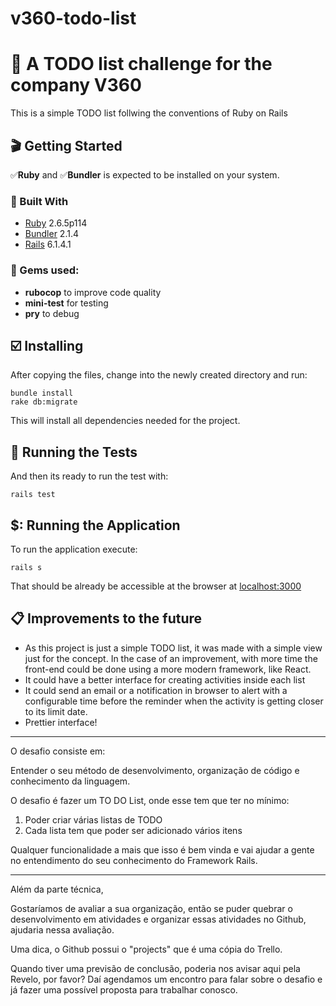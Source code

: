 # v360-todo-list

# 📅 A TODO list challenge for the company V360

This is a simple TODO list follwing the conventions of Ruby on Rails


## 🎬 Getting Started


✅**Ruby** and ✅**Bundler** is expected to be installed on your system.

### 🔌 Built With
* [Ruby](https://www.ruby-lang.org/en) 2.6.5p114
* [Bundler](http://bundler.io) 2.1.4
* [Rails](https://rubyonrails.org/) 6.1.4.1

### 💎 Gems used:
* **rubocop** to improve code quality
* **mini-test** for testing
* **pry** to debug


## ☑️ Installing

After copying the files, change into the newly created directory and run:

```
bundle install
rake db:migrate
```

This will install all dependencies needed for the project.


## 🧪 Running the Tests


And then its ready to run the test with:
```
rails test
```


## $: Running the Application

To run the application execute:
```
rails s
```

That should be already be accessible at the browser at [localhost:3000](http://localhost:3000/)


## 📋 Improvements to the future

* As this project is just a simple TODO list, it was made with a simple view just for the concept. In the case of an improvement, with more time the front-end could be done using a more modern framework, like React.
* It could have a better interface for creating activities inside each list
* It could send an email or a notification in browser to alert with a configurable time before the reminder when the activity is getting closer to its limit date.
* Prettier interface!

----
O desafio consiste em:

Entender o seu método de desenvolvimento, organização de código e conhecimento da linguagem.

O desafio é fazer um TO DO List, onde esse tem que ter no mínimo:

1) Poder criar várias listas de TODO
2) Cada lista tem que poder ser adicionado vários itens

Qualquer funcionalidade a mais que isso é bem vinda e vai ajudar a gente no entendimento do seu conhecimento do Framework Rails.

----

Além da parte técnica,

Gostaríamos de avaliar a sua organização, então se puder quebrar o desenvolvimento em atividades e organizar essas atividades no Github, ajudaria nessa avaliação.

Uma dica, o Github possui o "projects" que é uma cópia do Trello.

Quando tiver uma previsão de conclusão, poderia nos avisar aqui pela Revelo, por favor? Daí agendamos um encontro para falar sobre o desafio e já fazer uma possível proposta para trabalhar conosco.
